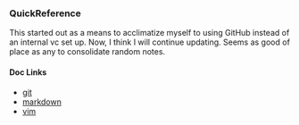 ### QuickReference
This started out as a means to acclimatize myself to using GitHub instead of an internal vc set up. Now, I think I will continue updating. Seems as good of place as any to consolidate random notes.

#### Doc Links
- [git](/docs/git.md)
- [markdown](/docs/markdown.md)
- [vim](/docs/vim.md)

